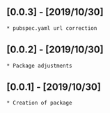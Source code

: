 ## [0.0.3] - [2019/10/30]
    * pubspec.yaml url correction

## [0.0.2] - [2019/10/30]
    * Package adjustments

## [0.0.1] - [2019/10/30]
    * Creation of package